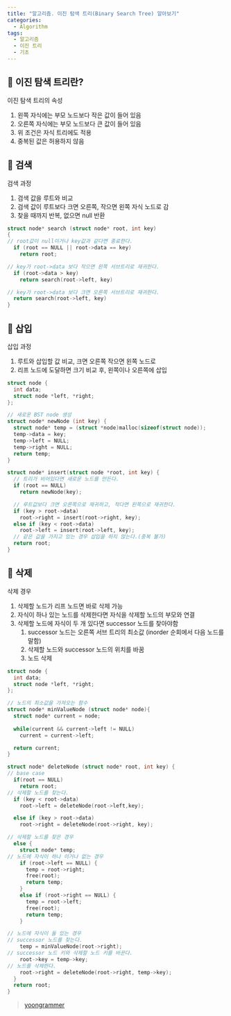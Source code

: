 ```yaml
---
title: "알고리즘. 이진 탐색 트리(Binary Search Tree) 알아보기"
categories:
  - Algorithm
tags:
  - 알고리즘
  - 이진 트리
  - 기초
---
```


## 🌟 이진 탐색 트리란?

이진 탐색 트리의 속성

1. 왼쪽 자식에는 부모 노드보다 작은 값이 들어 있음
2. 오른쪽 자식에는 부모 노드보다 큰 값이 들어 있음
3. 위 조건은 자식 트리에도 적용
4. 중복된 값은 허용하지 않음

## 🌟 검색

검색 과정

1. 검색 값을 루트와 비교
2. 검색 값이 루트보다 크면 오른쪽, 작으면 왼쪽 자식 노드로 감
3. 찾을 때까지 반복, 없으면 null 반환

```c++
struct node* search (struct node* root, int key)
{
// root값이 null이거나 key값과 같다면 종료한다.
  if (root == NULL || root->data == key)
    return root;

// key가 root->data 보다 작으면 왼쪽 서브트리로 재귀한다.
  if (root->data > key)
    return search(root->left, key)

// key가 root->data 보다 크면 오른쪽 서브트리로 재귀한다. 
  return search(root->left, key)
}
```



## 🌟 삽입

삽입 과정

1. 루트와 삽입할 값 비교, 크면 오른쪽 작으면 왼쪽 노드로
2. 리프 노드에 도달하면 크기 비교 후, 왼쪽이나 오른쪽에 삽입



```c++
struct node {
  int data;
  struct node *left, *right;
};

// 새로운 BST node 생성
struct node* newNode (int key) {
  struct node* temp = (struct *node)malloc(sizeof(struct node));
  temp->data = key;
  temp->left = NULL;
  temp->right = NULL;
  return temp;
}

struct node* insert(struct node *root, int key) {
  // 트리가 비어있다면 새로운 노드를 만든다.
  if (root == NULL)
    return newNode(key);

  // 루트값보다 크면 오른쪽으로 재귀하고, 작다면 왼쪽으로 재귀한다.
  if (key > root->data)
    root->right = insert(root->right, key);
  else if (key < root->data)
    root->left = insert(root->left, key); 
  // 같은 값을 가지고 있는 경우 삽입을 하지 않는다.(중복 불가)
  return root;
}
```



## 🌟 삭제

삭제 경우

1. 삭제할 노드가 리프 노드면 바로 삭제 가능
2. 자식이 하나 있는 노드를 삭제한다면 자식을 삭제할 노드의 부모와 연결
3. 삭제할 노드에 자식이 두 개 있다면 successor 노드를 찾아야함
   1. successor 노드는 오른쪽 서브 트리의 최소값 (inorder 순회에서 다음 노드를 말함)
   2. 삭제할 노드와 successor 노드의 위치를 바꿈
   3. 노드 삭제



```c++
struct node {
  int data;
  struct node *left, *right;
};

// 노드의 최소값을 가져오는 함수
struct node* minValueNode (struct node* node){
  struct node* current = node;
  
  while(current && current->left != NULL)
    current = current->left;

  return current;
}

struct node* deleteNode (struct node* root, int key) {
// base case  
  if(root == NULL)
    return root;
// 삭제할 노드를 찾는다.    
  if (key < root->data)
    root->left = deleteNode(root->left,key);

  else if (key > root->data)
    root->right = deleteNode(root->right, key);

// 삭제할 노드를 찾은 경우
  else {
    struct node* temp;
// 노드에 자식이 하나 이거나 없는 경우
    if (root->left == NULL) {
      temp = root->right;
      free(root);
      return temp;
    }
    else if (root->right == NULL) {
      temp = root->left;
      free(root);
      return temp;
    }

// 노드에 자식이 둘 있는 경우
// successor 노드를 찾는다.
    temp = minValueNode(root->right);
// successor 노드 키와 삭제할 노드 키를 바꾼다.
    root->key = temp->key;
// 노드를 삭제한다.
    root->right = deleteNode(root->right, temp->key);
  }
  return root;
}
```



> [yoongrammer](https://yoongrammer.tistory.com/71)
